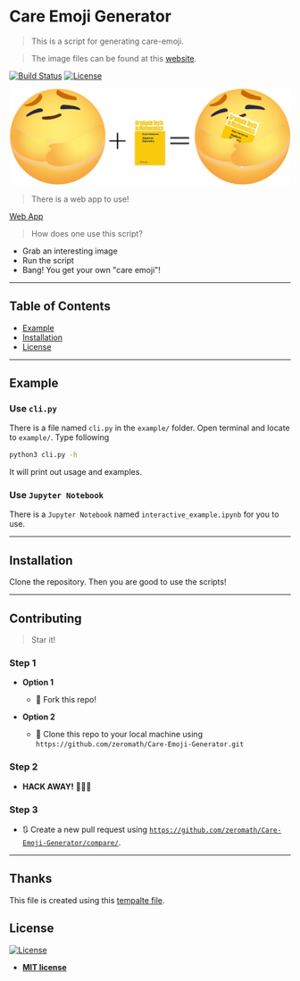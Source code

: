 <!--<a href="http://fvcproductions.com"><img src="https://avatars1.githubusercontent.com/u/4284691?v=3&s=200" title="FVCproductions" alt="FVCproductions"></a>

 [![FVCproductions](https://avatars1.githubusercontent.com/u/4284691?v=3&s=200)](http://fvcproductions.com) -->

# Care Emoji Generator

> This is a script for generating care-emoji.

> The image files can be found at this [website](https://gamingph.com/2020/05/psd-download-for-facebook-care-emoji/).


[![Build Status](http://img.shields.io/travis/badges/badgerbadgerbadger.svg?style=flat-square)](https://travis-ci.org/badges/badgerbadgerbadger) [![License](http://img.shields.io/:license-mit-blue.svg?style=flat-square)](http://badges.mit-license.org) 


<!-- For more on these wonderful ~~badgers~~ badges, refer to <a href="http://badges.github.io/badgerbadgerbadger/" target="_blank">`badgerbadgerbadger`</a>.-->

![](images/banner.png)

> There is a web app to use!

[Web App](https://care-eomji-generator.ue.r.appspot.com)

> How does one use this script?

- Grab an interesting image
- Run the script
- Bang! You get your own "care emoji"!

<!--
> GIF Tools

- Use <a href="http://recordit.co/" target="_blank">**Recordit**</a> to create quicks screencasts of your desktop and export them as `GIF`s.
- For terminal sessions, there's <a href="https://github.com/chjj/ttystudio" target="_blank">**ttystudio**</a> which also supports exporting `GIF`s. 
-->
---

## Table of Contents

- [Example](#example)
- [Installation](#installation)
- [License](#license)


---

## Example

### Use `cli.py`

There is a file named `cli.py` in the `example/` folder. Open terminal and locate to `example/`. Type following
```bash
python3 cli.py -h
```
It will print out usage and examples.

### Use `Jupyter Notebook`

There is a `Jupyter Notebook` named `interactive_example.ipynb` for you to use.

---

## Installation

Clone the repository. Then you are good to use the scripts!

---

## Contributing

> Star it!

### Step 1

- **Option 1**
    - 🍴 Fork this repo!

- **Option 2**
    - 👯 Clone this repo to your local machine using `https://github.com/zeromath/Care-Emoji-Generator.git`

### Step 2

- **HACK AWAY!** 🔨🔨🔨

### Step 3

- 🔃 Create a new pull request using <a href="https://github.com/zeromath/Care-Emoji-Generator/compare/" target="_blank">`https://github.com/zeromath/Care-Emoji-Generator/compare/`</a>.

---

<!-- ## Team

> Or Contributors/People

| <a href="http://fvcproductions.com" target="_blank">**FVCproductions**</a> | <a href="http://fvcproductions.com" target="_blank">**FVCproductions**</a> | <a href="http://fvcproductions.com" target="_blank">**FVCproductions**</a> |
| :---: |:---:| :---:|
| [![FVCproductions](https://avatars1.githubusercontent.com/u/4284691?v=3&s=200)](http://fvcproductions.com)    | [![FVCproductions](https://avatars1.githubusercontent.com/u/4284691?v=3&s=200)](http://fvcproductions.com) | [![FVCproductions](https://avatars1.githubusercontent.com/u/4284691?v=3&s=200)](http://fvcproductions.com)  |
| <a href="http://github.com/fvcproductions" target="_blank">`github.com/fvcproductions`</a> | <a href="http://github.com/fvcproductions" target="_blank">`github.com/fvcproductions`</a> | <a href="http://github.com/fvcproductions" target="_blank">`github.com/fvcproductions`</a> |

- You can just grab their GitHub profile image URL
- You should probably resize their picture using `?s=200` at the end of the image URL.

---

## FAQ

- **How do I do *specifically* so and so?**
    - No problem! Just do this.

--->

## Thanks
This file is created using this [tempalte file](https://gist.github.com/fvcproductions/1bfc2d4aecb01a834b46).

## License

[![License](http://img.shields.io/:license-mit-blue.svg?style=flat-square)](http://badges.mit-license.org)

- **[MIT license](http://opensource.org/licenses/mit-license.php)**
